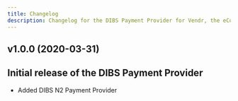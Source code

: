 ```yaml
---
title: Changelog
description: Changelog for the DIBS Payment Provider for Vendr, the eCommerce solution for Umbraco v8+
---
```


## v1.0.0 (2020-03-31) 
Initial release of the DIBS Payment Provider
--- 

<changelog>
<changelog-group category="Added">  

    
* Added DIBS N2 Payment Provider


</changelog-group>
</changelog>